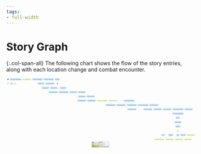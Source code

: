 ```yaml
---
tags:
- full-width
---
```


# Story Graph

{:.col-span-all}
The following chart shows the flow of the story entries, along with each location change and combat encounter.

<!-- +template story-graph-files story/connection story-graph-plantuml -->

<div class="story-graph col-span-all"><?xml version="1.0" encoding="UTF-8" standalone="no" ?>
<svg
  xmlns="http://www.w3.org/2000/svg"
  xmlns:xlink="http://www.w3.org/1999/xlink"
  contentScriptType="application/ecmascript"
  contentStyleType="text/css"
  preserveAspectRatio="none"
  version="1.1"
  viewBox="0 0 3464 1307"
  zoomAndPan="magnify"
><defs /><g><ellipse
      cx="31.5"
      cy="26.5"
      fill="#000000"
      rx="10"
      ry="10"
      style="stroke:none;stroke-width:1.0;"
    /><rect
      fill="#EEFFCC"
      height="38.75"
      rx="12.5"
      ry="12.5"
      style="stroke:#EEFFCC;stroke-width:1.5;"
      width="49"
      x="7"
      y="86"
    /><a
      href="100-chapter-1.html"
      target="_top"
      title="100-chapter-1.html"
      xlink:actuate="onRequest"
      xlink:href="100-chapter-1.html"
      xlink:show="new"
      xlink:title="100-chapter-1.html"
      xlink:type="simple"
    ><text
        fill="#000000"
        font-family="Roboto Condensed"
        font-size="16"
        lengthAdjust="spacing"
        textLength="29"
        x="17"
        y="110.8438"
      >Act I</text></a><rect
      fill="#C8E2F9"
      height="38.75"
      rx="12.5"
      ry="12.5"
      style="stroke:#C8E2F9;stroke-width:1.5;"
      width="44"
      x="76.5"
      y="86"
    /><a
      href="101-sigma-log.html"
      target="_top"
      title="101-sigma-log.html"
      xlink:actuate="onRequest"
      xlink:href="101-sigma-log.html"
      xlink:show="new"
      xlink:title="101-sigma-log.html"
      xlink:type="simple"
    ><text
        fill="#000000"
        font-family="Roboto Condensed"
        font-size="16"
        lengthAdjust="spacing"
        textLength="24"
        x="86.5"
        y="110.8438"
      >101</text></a><rect
      fill="#EEFFCC"
      height="38.75"
      rx="12.5"
      ry="12.5"
      style="stroke:#EEFFCC;stroke-width:1.5;"
      width="44"
      x="140.5"
      y="86"
    /><a
      href="102-deeper-into-sigma.html"
      target="_top"
      title="102-deeper-into-sigma.html"
      xlink:actuate="onRequest"
      xlink:href="102-deeper-into-sigma.html"
      xlink:show="new"
      xlink:title="102-deeper-into-sigma.html"
      xlink:type="simple"
    ><text
        fill="#000000"
        font-family="Roboto Condensed"
        font-size="16"
        lengthAdjust="spacing"
        textLength="24"
        x="150.5"
        y="110.8438"
      >102</text></a><rect
      fill="#C8E2F9"
      height="38.75"
      rx="12.5"
      ry="12.5"
      style="stroke:#C8E2F9;stroke-width:1.5;"
      width="210"
      x="61.5"
      y="7"
    /><a
      href="125-hawks-song.html"
      target="_top"
      title="125-hawks-song.html"
      xlink:actuate="onRequest"
      xlink:href="125-hawks-song.html"
      xlink:show="new"
      xlink:title="125-hawks-song.html"
      xlink:type="simple"
    ><text
        fill="#000000"
        font-family="Roboto Condensed"
        font-size="16"
        lengthAdjust="spacing"
        textLength="190"
        x="71.5"
        y="31.8438"
      >125. The Foot of Hawk's Song</text></a><rect
      fill="#EEFFCC"
      height="38.75"
      rx="12.5"
      ry="12.5"
      style="stroke:#EEFFCC;stroke-width:1.5;"
      width="168"
      x="291.5"
      y="7"
    /><a
      href="126-delta3.html"
      target="_top"
      title="126-delta3.html"
      xlink:actuate="onRequest"
      xlink:href="126-delta3.html"
      xlink:show="new"
      xlink:title="126-delta3.html"
      xlink:type="simple"
    ><text
        fill="#000000"
        font-family="Roboto Condensed"
        font-size="16"
        lengthAdjust="spacing"
        textLength="148"
        x="301.5"
        y="31.8438"
      >126. Cauldron DELTA-3</text></a><rect
      fill="#C8E2F9"
      height="38.75"
      rx="12.5"
      ry="12.5"
      style="stroke:#C8E2F9;stroke-width:1.5;"
      width="180"
      x="479.5"
      y="7"
    /><a
      href="128-delta3-voice.html"
      target="_top"
      title="128-delta3-voice.html"
      xlink:actuate="onRequest"
      xlink:href="128-delta3-voice.html"
      xlink:show="new"
      xlink:title="128-delta3-voice.html"
      xlink:type="simple"
    ><text
        fill="#000000"
        font-family="Roboto Condensed"
        font-size="16"
        lengthAdjust="spacing"
        textLength="160"
        x="489.5"
        y="31.8438"
      >128. DELTA-3 Laboratory</text></a><rect
      fill="#C8E2F9"
      height="38.75"
      rx="12.5"
      ry="12.5"
      style="stroke:#C8E2F9;stroke-width:1.5;"
      width="191"
      x="680"
      y="7"
    /><a
      href="129-delta3-door.html"
      target="_top"
      title="129-delta3-door.html"
      xlink:actuate="onRequest"
      xlink:href="129-delta3-door.html"
      xlink:show="new"
      xlink:title="129-delta3-door.html"
      xlink:type="simple"
    ><text
        fill="#000000"
        font-family="Roboto Condensed"
        font-size="16"
        lengthAdjust="spacing"
        textLength="171"
        x="690"
        y="31.8438"
      >129. DELTA-3 Laboratories</text></a><rect
      fill="#C8E2F9"
      height="38.75"
      rx="12.5"
      ry="12.5"
      style="stroke:#C8E2F9;stroke-width:1.5;"
      width="121"
      x="573"
      y="86"
    /><a
      href="130-delta3b.html"
      target="_top"
      title="130-delta3b.html"
      xlink:actuate="onRequest"
      xlink:href="130-delta3b.html"
      xlink:show="new"
      xlink:title="130-delta3b.html"
      xlink:type="simple"
    ><text
        fill="#000000"
        font-family="Roboto Condensed"
        font-size="16"
        lengthAdjust="spacing"
        textLength="101"
        x="583"
        y="110.8438"
      >130. DELTA-3/B</text></a><rect
      fill="#C8E2F9"
      height="38.75"
      rx="12.5"
      ry="12.5"
      style="stroke:#C8E2F9;stroke-width:1.5;"
      width="168"
      x="714.5"
      y="86"
    /><a
      href="131-delta3-cauldron.html"
      target="_top"
      title="131-delta3-cauldron.html"
      xlink:actuate="onRequest"
      xlink:href="131-delta3-cauldron.html"
      xlink:show="new"
      xlink:title="131-delta3-cauldron.html"
      xlink:type="simple"
    ><text
        fill="#000000"
        font-family="Roboto Condensed"
        font-size="16"
        lengthAdjust="spacing"
        textLength="148"
        x="724.5"
        y="110.8438"
      >131. DELTA-3 Cauldron</text></a><rect
      fill="#C8E2F9"
      height="38.75"
      rx="12.5"
      ry="12.5"
      style="stroke:#C8E2F9;stroke-width:1.5;"
      width="133"
      x="649"
      y="165"
    /><a
      href="132-delta3-exit.html"
      target="_top"
      title="132-delta3-exit.html"
      xlink:actuate="onRequest"
      xlink:href="132-delta3-exit.html"
      xlink:show="new"
      xlink:title="132-delta3-exit.html"
      xlink:type="simple"
    ><text
        fill="#000000"
        font-family="Roboto Condensed"
        font-size="16"
        lengthAdjust="spacing"
        textLength="113"
        x="659"
        y="189.8438"
      >132. Hawk's Song</text></a><rect
      fill="#C8E2F9"
      height="38.75"
      rx="12.5"
      ry="12.5"
      style="stroke:#C8E2F9;stroke-width:1.5;"
      width="134"
      x="802.5"
      y="165"
    /><a
      href="135-south-weave.html"
      target="_top"
      title="135-south-weave.html"
      xlink:actuate="onRequest"
      xlink:href="135-south-weave.html"
      xlink:show="new"
      xlink:title="135-south-weave.html"
      xlink:type="simple"
    ><text
        fill="#000000"
        font-family="Roboto Condensed"
        font-size="16"
        lengthAdjust="spacing"
        textLength="114"
        x="812.5"
        y="189.8438"
      >135. South Weave</text></a><rect
      fill="#C8E2F9"
      height="38.75"
      rx="12.5"
      ry="12.5"
      style="stroke:#C8E2F9;stroke-width:1.5;"
      width="121"
      x="979"
      y="165"
    /><a
      href="136-delta4c.html"
      target="_top"
      title="136-delta4c.html"
      xlink:actuate="onRequest"
      xlink:href="136-delta4c.html"
      xlink:show="new"
      xlink:title="136-delta4c.html"
      xlink:type="simple"
    ><text
        fill="#000000"
        font-family="Roboto Condensed"
        font-size="16"
        lengthAdjust="spacing"
        textLength="101"
        x="989"
        y="189.8438"
      >136. DELTA-4/C</text></a><rect
      fill="#C8E2F9"
      height="38.75"
      rx="12.5"
      ry="12.5"
      style="stroke:#C8E2F9;stroke-width:1.5;"
      width="166"
      x="775.5"
      y="244"
    /><a
      href="137-delta4-entrance.html"
      target="_top"
      title="137-delta4-entrance.html"
      xlink:actuate="onRequest"
      xlink:href="137-delta4-entrance.html"
      xlink:show="new"
      xlink:title="137-delta4-entrance.html"
      xlink:type="simple"
    ><text
        fill="#000000"
        font-family="Roboto Condensed"
        font-size="16"
        lengthAdjust="spacing"
        textLength="146"
        x="785.5"
        y="268.8438"
      >137. DELTA-4 Entrance</text></a><rect
      fill="#C8E2F9"
      height="38.75"
      rx="12.5"
      ry="12.5"
      style="stroke:#C8E2F9;stroke-width:1.5;"
      width="180"
      x="961.5"
      y="244"
    /><a
      href="138-delta4-processing.html"
      target="_top"
      title="138-delta4-processing.html"
      xlink:actuate="onRequest"
      xlink:href="138-delta4-processing.html"
      xlink:show="new"
      xlink:title="138-delta4-processing.html"
      xlink:type="simple"
    ><text
        fill="#000000"
        font-family="Roboto Condensed"
        font-size="16"
        lengthAdjust="spacing"
        textLength="160"
        x="971.5"
        y="268.8438"
      >138. DELTA-4 Processing</text></a><rect
      fill="#C8E2F9"
      height="38.75"
      rx="12.5"
      ry="12.5"
      style="stroke:#C8E2F9;stroke-width:1.5;"
      width="134"
      x="1161.5"
      y="244"
    /><a
      href="139-delta4-exit.html"
      target="_top"
      title="139-delta4-exit.html"
      xlink:actuate="onRequest"
      xlink:href="139-delta4-exit.html"
      xlink:show="new"
      xlink:title="139-delta4-exit.html"
      xlink:type="simple"
    ><text
        fill="#000000"
        font-family="Roboto Condensed"
        font-size="16"
        lengthAdjust="spacing"
        textLength="114"
        x="1171.5"
        y="268.8438"
      >139. DELTA-4 Exit</text></a><rect
      fill="#C8E2F9"
      height="38.75"
      rx="12.5"
      ry="12.5"
      style="stroke:#C8E2F9;stroke-width:1.5;"
      width="136"
      x="1315.5"
      y="244"
    /><a
      href="145-hanulis-heel.html"
      target="_top"
      title="145-hanulis-heel.html"
      xlink:actuate="onRequest"
      xlink:href="145-hanulis-heel.html"
      xlink:show="new"
      xlink:title="145-hanulis-heel.html"
      xlink:type="simple"
    ><text
        fill="#000000"
        font-family="Roboto Condensed"
        font-size="16"
        lengthAdjust="spacing"
        textLength="116"
        x="1325.5"
        y="268.8438"
      >145. Hanuli's Heel</text></a><rect
      fill="#C8E2F9"
      height="38.75"
      rx="12.5"
      ry="12.5"
      style="stroke:#C8E2F9;stroke-width:1.5;"
      width="150"
      x="1471.5"
      y="323"
    /><a
      href="146-lonely-one.html"
      target="_top"
      title="146-lonely-one.html"
      xlink:actuate="onRequest"
      xlink:href="146-lonely-one.html"
      xlink:show="new"
      xlink:title="146-lonely-one.html"
      xlink:type="simple"
    ><text
        fill="#000000"
        font-family="Roboto Condensed"
        font-size="16"
        lengthAdjust="spacing"
        textLength="130"
        x="1481.5"
        y="347.8438"
      >146. The Lonely One</text></a><rect
      fill="#C8E2F9"
      height="38.75"
      rx="12.5"
      ry="12.5"
      style="stroke:#C8E2F9;stroke-width:1.5;"
      width="136"
      x="1315.5"
      y="323"
    /><a
      href="147-hanulis-heel-cauldron.html"
      target="_top"
      title="147-hanulis-heel-cauldron.html"
      xlink:actuate="onRequest"
      xlink:href="147-hanulis-heel-cauldron.html"
      xlink:show="new"
      xlink:title="147-hanulis-heel-cauldron.html"
      xlink:type="simple"
    ><text
        fill="#000000"
        font-family="Roboto Condensed"
        font-size="16"
        lengthAdjust="spacing"
        textLength="116"
        x="1325.5"
        y="347.8438"
      >147. Hanuli's Heel</text></a><rect
      fill="#C8E2F9"
      height="38.75"
      rx="12.5"
      ry="12.5"
      style="stroke:#C8E2F9;stroke-width:1.5;"
      width="159"
      x="1304"
      y="402"
    /><a
      href="150-sparkling-shores.html"
      target="_top"
      title="150-sparkling-shores.html"
      xlink:actuate="onRequest"
      xlink:href="150-sparkling-shores.html"
      xlink:show="new"
      xlink:title="150-sparkling-shores.html"
      xlink:type="simple"
    ><text
        fill="#000000"
        font-family="Roboto Condensed"
        font-size="16"
        lengthAdjust="spacing"
        textLength="139"
        x="1314"
        y="426.8438"
      >150. Sparkling Shores</text></a><rect
      fill="#C8E2F9"
      height="38.75"
      rx="12.5"
      ry="12.5"
      style="stroke:#C8E2F9;stroke-width:1.5;"
      width="155"
      x="1483"
      y="402"
    /><a
      href="151-sparkling-dunes.html"
      target="_top"
      title="151-sparkling-dunes.html"
      xlink:actuate="onRequest"
      xlink:href="151-sparkling-dunes.html"
      xlink:show="new"
      xlink:title="151-sparkling-dunes.html"
      xlink:type="simple"
    ><text
        fill="#000000"
        font-family="Roboto Condensed"
        font-size="16"
        lengthAdjust="spacing"
        textLength="135"
        x="1493"
        y="426.8438"
      >151. Sparkling Dunes</text></a><rect
      fill="#EEFFCC"
      height="38.75"
      rx="12.5"
      ry="12.5"
      style="stroke:#EEFFCC;stroke-width:1.5;"
      width="193"
      x="1658"
      y="402"
    /><a
      href="152-theta-cp19-entrance.html"
      target="_top"
      title="152-theta-cp19-entrance.html"
      xlink:actuate="onRequest"
      xlink:href="152-theta-cp19-entrance.html"
      xlink:show="new"
      xlink:title="152-theta-cp19-entrance.html"
      xlink:type="simple"
    ><text
        fill="#000000"
        font-family="Roboto Condensed"
        font-size="16"
        lengthAdjust="spacing"
        textLength="173"
        x="1668"
        y="426.8438"
      >152. THETA-CP19 Entrance</text></a><rect
      fill="#EEFFCC"
      height="38.75"
      rx="12.5"
      ry="12.5"
      style="stroke:#EEFFCC;stroke-width:1.5;"
      width="166"
      x="1871.5"
      y="402"
    /><a
      href="153-theta-cp19-core.html"
      target="_top"
      title="153-theta-cp19-core.html"
      xlink:actuate="onRequest"
      xlink:href="153-theta-cp19-core.html"
      xlink:show="new"
      xlink:title="153-theta-cp19-core.html"
      xlink:type="simple"
    ><text
        fill="#000000"
        font-family="Roboto Condensed"
        font-size="16"
        lengthAdjust="spacing"
        textLength="146"
        x="1881.5"
        y="426.8438"
      >153. THETA-CP19 Core</text></a><rect
      fill="#C8E2F9"
      height="38.75"
      rx="12.5"
      ry="12.5"
      style="stroke:#C8E2F9;stroke-width:1.5;"
      width="197"
      x="2154"
      y="402"
    /><a
      href="154-unlocked-bioschemata.html"
      target="_top"
      title="154-unlocked-bioschemata.html"
      xlink:actuate="onRequest"
      xlink:href="154-unlocked-bioschemata.html"
      xlink:show="new"
      xlink:title="154-unlocked-bioschemata.html"
      xlink:type="simple"
    ><text
        fill="#000000"
        font-family="Roboto Condensed"
        font-size="16"
        lengthAdjust="spacing"
        textLength="177"
        x="2164"
        y="426.8438"
      >154. Bioschemata Unlocked</text></a><rect
      fill="#C8E2F9"
      height="38.75"
      rx="12.5"
      ry="12.5"
      style="stroke:#C8E2F9;stroke-width:1.5;"
      width="184"
      x="1814.5"
      y="481"
    /><a
      href="155-locked-bioschemata.html"
      target="_top"
      title="155-locked-bioschemata.html"
      xlink:actuate="onRequest"
      xlink:href="155-locked-bioschemata.html"
      xlink:show="new"
      xlink:title="155-locked-bioschemata.html"
      xlink:type="simple"
    ><text
        fill="#000000"
        font-family="Roboto Condensed"
        font-size="16"
        lengthAdjust="spacing"
        textLength="164"
        x="1824.5"
        y="505.8438"
      >155. Bioschemata Locked</text></a><rect
      fill="#C8E2F9"
      height="38.75"
      rx="12.5"
      ry="12.5"
      style="stroke:#C8E2F9;stroke-width:1.5;"
      width="180"
      x="2210.5"
      y="481"
    /><a
      href="156-unlocked-production.html"
      target="_top"
      title="156-unlocked-production.html"
      xlink:actuate="onRequest"
      xlink:href="156-unlocked-production.html"
      xlink:show="new"
      xlink:title="156-unlocked-production.html"
      xlink:type="simple"
    ><text
        fill="#000000"
        font-family="Roboto Condensed"
        font-size="16"
        lengthAdjust="spacing"
        textLength="160"
        x="2220.5"
        y="505.8438"
      >156. Production Controls</text></a><rect
      fill="#C8E2F9"
      height="38.75"
      rx="12.5"
      ry="12.5"
      style="stroke:#C8E2F9;stroke-width:1.5;"
      width="171"
      x="2019"
      y="481"
    /><a
      href="157-locked-reset-restart.html"
      target="_top"
      title="157-locked-reset-restart.html"
      xlink:actuate="onRequest"
      xlink:href="157-locked-reset-restart.html"
      xlink:show="new"
      xlink:title="157-locked-reset-restart.html"
      xlink:type="simple"
    ><text
        fill="#000000"
        font-family="Roboto Condensed"
        font-size="16"
        lengthAdjust="spacing"
        textLength="151"
        x="2029"
        y="505.8438"
      >157. Restart Production</text></a><rect
      fill="#C8E2F9"
      height="38.75"
      rx="12.5"
      ry="12.5"
      style="stroke:#C8E2F9;stroke-width:1.5;"
      width="166"
      x="2217.5"
      y="560"
    /><a
      href="158-locked-no-reset.html"
      target="_top"
      title="158-locked-no-reset.html"
      xlink:actuate="onRequest"
      xlink:href="158-locked-no-reset.html"
      xlink:show="new"
      xlink:title="158-locked-no-reset.html"
      xlink:type="simple"
    ><text
        fill="#000000"
        font-family="Roboto Condensed"
        font-size="16"
        lengthAdjust="spacing"
        textLength="146"
        x="2227.5"
        y="584.8438"
      >158. THETA-CP19 Core</text></a><rect
      fill="#C8E2F9"
      height="38.75"
      rx="12.5"
      ry="12.5"
      style="stroke:#C8E2F9;stroke-width:1.5;"
      width="192"
      x="2410.5"
      y="481"
    /><a
      href="159-unlocked-reset-restart.html"
      target="_top"
      title="159-unlocked-reset-restart.html"
      xlink:actuate="onRequest"
      xlink:href="159-unlocked-reset-restart.html"
      xlink:show="new"
      xlink:title="159-unlocked-reset-restart.html"
      xlink:type="simple"
    ><text
        fill="#000000"
        font-family="Roboto Condensed"
        font-size="16"
        lengthAdjust="spacing"
        textLength="172"
        x="2420.5"
        y="505.8438"
      >159. THETA-CP19 Restored</text></a><rect
      fill="#C8E2F9"
      height="38.75"
      rx="12.5"
      ry="12.5"
      style="stroke:#C8E2F9;stroke-width:1.5;"
      width="166"
      x="2622.5"
      y="481"
    /><a
      href="160-artemis.html"
      target="_top"
      title="160-artemis.html"
      xlink:actuate="onRequest"
      xlink:href="160-artemis.html"
      xlink:show="new"
      xlink:title="160-artemis.html"
      xlink:type="simple"
    ><text
        fill="#000000"
        font-family="Roboto Condensed"
        font-size="16"
        lengthAdjust="spacing"
        textLength="146"
        x="2632.5"
        y="505.8438"
      >160. THETA-CP19 Core</text></a><rect
      fill="#C8E2F9"
      height="38.75"
      rx="12.5"
      ry="12.5"
      style="stroke:#C8E2F9;stroke-width:1.5;"
      width="161"
      x="2514"
      y="560"
    /><a
      href="161-theta-cp19-exit.html"
      target="_top"
      title="161-theta-cp19-exit.html"
      xlink:actuate="onRequest"
      xlink:href="161-theta-cp19-exit.html"
      xlink:show="new"
      xlink:title="161-theta-cp19-exit.html"
      xlink:type="simple"
    ><text
        fill="#000000"
        font-family="Roboto Condensed"
        font-size="16"
        lengthAdjust="spacing"
        textLength="141"
        x="2524"
        y="584.8438"
      >161. THETA-CP19 Exit</text></a><rect
      fill="#C8E2F9"
      height="38.75"
      rx="12.5"
      ry="12.5"
      style="stroke:#C8E2F9;stroke-width:1.5;"
      width="155"
      x="2695"
      y="560"
    /><a
      href="165-salty-desert.html"
      target="_top"
      title="165-salty-desert.html"
      xlink:actuate="onRequest"
      xlink:href="165-salty-desert.html"
      xlink:show="new"
      xlink:title="165-salty-desert.html"
      xlink:type="simple"
    ><text
        fill="#000000"
        font-family="Roboto Condensed"
        font-size="16"
        lengthAdjust="spacing"
        textLength="135"
        x="2705"
        y="584.8438"
      >165. The Salty Desert</text></a><rect
      fill="#C8E2F9"
      height="38.75"
      rx="12.5"
      ry="12.5"
      style="stroke:#C8E2F9;stroke-width:1.5;"
      width="153"
      x="2870"
      y="560"
    /><a
      href="166-pi253-entrance.html"
      target="_top"
      title="166-pi253-entrance.html"
      xlink:actuate="onRequest"
      xlink:href="166-pi253-entrance.html"
      xlink:show="new"
      xlink:title="166-pi253-entrance.html"
      xlink:type="simple"
    ><text
        fill="#000000"
        font-family="Roboto Condensed"
        font-size="16"
        lengthAdjust="spacing"
        textLength="133"
        x="2880"
        y="584.8438"
      >166. PI-253 Entrance</text></a><rect
      fill="#C8E2F9"
      height="38.75"
      rx="12.5"
      ry="12.5"
      style="stroke:#C8E2F9;stroke-width:1.5;"
      width="203"
      x="3043"
      y="560"
    /><a
      href="167-pi253-control.html"
      target="_top"
      title="167-pi253-control.html"
      xlink:actuate="onRequest"
      xlink:href="167-pi253-control.html"
      xlink:show="new"
      xlink:title="167-pi253-control.html"
      xlink:type="simple"
    ><text
        fill="#000000"
        font-family="Roboto Condensed"
        font-size="16"
        lengthAdjust="spacing"
        textLength="183"
        x="3053"
        y="584.8438"
      >167. PI-253 Control Restored</text></a><rect
      fill="#C8E2F9"
      height="38.75"
      rx="12.5"
      ry="12.5"
      style="stroke:#C8E2F9;stroke-width:1.5;"
      width="208"
      x="3040.5"
      y="639"
    /><a
      href="169-pi253-exit.html"
      target="_top"
      title="169-pi253-exit.html"
      xlink:actuate="onRequest"
      xlink:href="169-pi253-exit.html"
      xlink:show="new"
      xlink:title="169-pi253-exit.html"
      xlink:type="simple"
    ><text
        fill="#000000"
        font-family="Roboto Condensed"
        font-size="16"
        lengthAdjust="spacing"
        textLength="188"
        x="3050.5"
        y="663.8438"
      >169. Outside Cauldron PI-253</text></a><rect
      fill="#C8E2F9"
      height="38.75"
      rx="12.5"
      ry="12.5"
      style="stroke:#C8E2F9;stroke-width:1.5;"
      width="148"
      x="3266.5"
      y="560"
    /><a
      href="168-pi253-poseidon.html"
      target="_top"
      title="168-pi253-poseidon.html"
      xlink:actuate="onRequest"
      xlink:href="168-pi253-poseidon.html"
      xlink:show="new"
      xlink:title="168-pi253-poseidon.html"
      xlink:type="simple"
    ><text
        fill="#000000"
        font-family="Roboto Condensed"
        font-size="16"
        lengthAdjust="spacing"
        textLength="128"
        x="3276.5"
        y="584.8438"
      >168. POSEIDON-253</text></a><rect
      fill="#C8E2F9"
      height="38.75"
      rx="12.5"
      ry="12.5"
      style="stroke:#C8E2F9;stroke-width:1.5;"
      width="77"
      x="3106"
      y="718"
    /><a
      href="180-deeproot.html"
      target="_top"
      title="180-deeproot.html"
      xlink:actuate="onRequest"
      xlink:href="180-deeproot.html"
      xlink:show="new"
      xlink:title="180-deeproot.html"
      xlink:type="simple"
    ><text
        fill="#000000"
        font-family="Roboto Condensed"
        font-size="16"
        lengthAdjust="spacing"
        textLength="57"
        x="3116"
        y="742.8438"
      >Deeproot</text></a><rect
      fill="#C8E2F9"
      height="38.75"
      rx="12.5"
      ry="12.5"
      style="stroke:#C8E2F9;stroke-width:1.5;"
      width="125"
      x="3082"
      y="797"
    /><a
      href="181-executors.html"
      target="_top"
      title="181-executors.html"
      xlink:actuate="onRequest"
      xlink:href="181-executors.html"
      xlink:show="new"
      xlink:title="181-executors.html"
      xlink:type="simple"
    ><text
        fill="#000000"
        font-family="Roboto Condensed"
        font-size="16"
        lengthAdjust="spacing"
        textLength="105"
        x="3092"
        y="821.8438"
      >Rethi and Hendli</text></a><rect
      fill="#C8E2F9"
      height="38.75"
      rx="12.5"
      ry="12.5"
      style="stroke:#C8E2F9;stroke-width:1.5;"
      width="88"
      x="3100.5"
      y="876"
    /><a
      href="182-next-steps.html"
      target="_top"
      title="182-next-steps.html"
      xlink:actuate="onRequest"
      xlink:href="182-next-steps.html"
      xlink:show="new"
      xlink:title="182-next-steps.html"
      xlink:type="simple"
    ><text
        fill="#000000"
        font-family="Roboto Condensed"
        font-size="16"
        lengthAdjust="spacing"
        textLength="68"
        x="3110.5"
        y="900.8438"
      >Next Steps</text></a><rect
      fill="#EEFFCC"
      height="38.75"
      rx="12.5"
      ry="12.5"
      style="stroke:#EEFFCC;stroke-width:1.5;"
      width="53"
      x="3118"
      y="955"
    /><a
      href="200-chapter-2.html"
      target="_top"
      title="200-chapter-2.html"
      xlink:actuate="onRequest"
      xlink:href="200-chapter-2.html"
      xlink:show="new"
      xlink:title="200-chapter-2.html"
      xlink:type="simple"
    ><text
        fill="#000000"
        font-family="Roboto Condensed"
        font-size="16"
        lengthAdjust="spacing"
        textLength="33"
        x="3128"
        y="979.8438"
      >Act II</text></a><rect
      fill="#C8E2F9"
      height="38.75"
      rx="12.5"
      ry="12.5"
      style="stroke:#C8E2F9;stroke-width:1.5;"
      width="57"
      x="2844"
      y="1034"
    /><a
      href="210-gulf-coast.html"
      target="_top"
      title="210-gulf-coast.html"
      xlink:actuate="onRequest"
      xlink:href="210-gulf-coast.html"
      xlink:show="new"
      xlink:title="210-gulf-coast.html"
      xlink:type="simple"
    ><text
        fill="#000000"
        font-family="Roboto Condensed"
        font-size="16"
        lengthAdjust="spacing"
        textLength="37"
        x="2854"
        y="1058.8438"
      >South</text></a><rect
      fill="#C8E2F9"
      height="38.75"
      rx="12.5"
      ry="12.5"
      style="stroke:#C8E2F9;stroke-width:1.5;"
      width="86"
      x="2970.5"
      y="1034"
    /><a
      href="220-tenakth-lands.html"
      target="_top"
      title="220-tenakth-lands.html"
      xlink:actuate="onRequest"
      xlink:href="220-tenakth-lands.html"
      xlink:show="new"
      xlink:title="220-tenakth-lands.html"
      xlink:type="simple"
    ><text
        fill="#000000"
        font-family="Roboto Condensed"
        font-size="16"
        lengthAdjust="spacing"
        textLength="66"
        x="2980.5"
        y="1058.8438"
      >Southwest</text></a><rect
      fill="#C8E2F9"
      height="38.75"
      rx="12.5"
      ry="12.5"
      style="stroke:#C8E2F9;stroke-width:1.5;"
      width="56"
      x="3116.5"
      y="1034"
    /><a
      href="230-banuk-lands.html"
      target="_top"
      title="230-banuk-lands.html"
      xlink:actuate="onRequest"
      xlink:href="230-banuk-lands.html"
      xlink:show="new"
      xlink:title="230-banuk-lands.html"
      xlink:type="simple"
    ><text
        fill="#000000"
        font-family="Roboto Condensed"
        font-size="16"
        lengthAdjust="spacing"
        textLength="36"
        x="3126.5"
        y="1058.8438"
      >North</text></a><rect
      fill="#C8E2F9"
      height="38.75"
      rx="12.5"
      ry="12.5"
      style="stroke:#C8E2F9;stroke-width:1.5;"
      width="94"
      x="3192.5"
      y="1034"
    /><a
      href="240-west.html"
      target="_top"
      title="240-west.html"
      xlink:actuate="onRequest"
      xlink:href="240-west.html"
      xlink:show="new"
      xlink:title="240-west.html"
      xlink:type="simple"
    ><text
        fill="#000000"
        font-family="Roboto Condensed"
        font-size="16"
        lengthAdjust="spacing"
        textLength="74"
        x="3202.5"
        y="1058.8438"
      >Nora Lands</text></a><rect
      fill="#EEFFCC"
      height="38.75"
      rx="12.5"
      ry="12.5"
      style="stroke:#EEFFCC;stroke-width:1.5;"
      width="151"
      x="3307"
      y="1034"
    /><a
      href="250-plainsong.html"
      target="_top"
      title="250-plainsong.html"
      xlink:actuate="onRequest"
      xlink:href="250-plainsong.html"
      xlink:show="new"
      xlink:title="250-plainsong.html"
      xlink:type="simple"
    ><text
        fill="#000000"
        font-family="Roboto Condensed"
        font-size="16"
        lengthAdjust="spacing"
        textLength="131"
        x="3317"
        y="1058.8438"
      >Remain in Plainsong</text></a><rect
      fill="#EEFFCC"
      height="38.75"
      rx="12.5"
      ry="12.5"
      style="stroke:#EEFFCC;stroke-width:1.5;"
      width="182"
      x="2712.5"
      y="1113"
    /><a
      href="211-road-to-southtap.html"
      target="_top"
      title="211-road-to-southtap.html"
      xlink:actuate="onRequest"
      xlink:href="211-road-to-southtap.html"
      xlink:show="new"
      xlink:title="211-road-to-southtap.html"
      xlink:type="simple"
    ><text
        fill="#000000"
        font-family="Roboto Condensed"
        font-size="16"
        lengthAdjust="spacing"
        textLength="162"
        x="2722.5"
        y="1137.8438"
      >The Road to the Southtap</text></a><rect
      fill="#EEFFCC"
      height="38.75"
      rx="12.5"
      ry="12.5"
      style="stroke:#EEFFCC;stroke-width:1.5;"
      width="157"
      x="2915"
      y="1113"
    /><a
      href="221-to-tapwash.html"
      target="_top"
      title="221-to-tapwash.html"
      xlink:actuate="onRequest"
      xlink:href="221-to-tapwash.html"
      xlink:show="new"
      xlink:title="221-to-tapwash.html"
      xlink:type="simple"
    ><text
        fill="#000000"
        font-family="Roboto Condensed"
        font-size="16"
        lengthAdjust="spacing"
        textLength="137"
        x="2925"
        y="1137.8438"
      >The Road to Tapwash</text></a><rect
      fill="#EEFFCC"
      height="38.75"
      rx="12.5"
      ry="12.5"
      style="stroke:#EEFFCC;stroke-width:1.5;"
      width="146"
      x="3092.5"
      y="1113"
    /><a
      href="231-to-the-cut.html"
      target="_top"
      title="231-to-the-cut.html"
      xlink:actuate="onRequest"
      xlink:href="231-to-the-cut.html"
      xlink:show="new"
      xlink:title="231-to-the-cut.html"
      xlink:type="simple"
    ><text
        fill="#000000"
        font-family="Roboto Condensed"
        font-size="16"
        lengthAdjust="spacing"
        textLength="126"
        x="3102.5"
        y="1137.8438"
      >The Road to the Cut</text></a><rect
      fill="#EEFFCC"
      height="38.75"
      rx="12.5"
      ry="12.5"
      style="stroke:#EEFFCC;stroke-width:1.5;"
      width="137"
      x="3259"
      y="1113"
    /><a
      href="241-return-to-the-sacred-lands.html"
      target="_top"
      title="241-return-to-the-sacred-lands.html"
      xlink:actuate="onRequest"
      xlink:href="241-return-to-the-sacred-lands.html"
      xlink:show="new"
      xlink:title="241-return-to-the-sacred-lands.html"
      xlink:type="simple"
    ><text
        fill="#000000"
        font-family="Roboto Condensed"
        font-size="16"
        lengthAdjust="spacing"
        textLength="117"
        x="3269"
        y="1137.8438"
      >Return to the West</text></a><rect
      fill="#C8E2F9"
      height="38.75"
      rx="12.5"
      ry="12.5"
      style="stroke:#C8E2F9;stroke-width:1.5;"
      width="91"
      x="891"
      y="7"
    /><a
      href="799-conclusion.html"
      target="_top"
      title="799-conclusion.html"
      xlink:actuate="onRequest"
      xlink:href="799-conclusion.html"
      xlink:show="new"
      xlink:title="799-conclusion.html"
      xlink:type="simple"
    ><text
        fill="#000000"
        font-family="Roboto Condensed"
        font-size="16"
        lengthAdjust="spacing"
        textLength="71"
        x="901"
        y="31.8438"
      >Conclusion</text></a><ellipse
      cx="936.5"
      cy="105.5"
      rx="10"
      ry="10"
      style="stroke:#000000;stroke-width:1.0;fill:none;"
    /><ellipse
      cx="937"
      cy="106"
      fill="#000000"
      rx="6"
      ry="6"
      style="stroke:none;stroke-width:1.0;"
    /><path
      d="M31.5,36.64 C31.5,47.42 31.5,65.78 31.5,80.68 "
      fill="none"
      id="start-to-e100"
      style="stroke:#CCCCCC;stroke-width:1.0;"
    /><polygon
      fill="#CCCCCC"
      points="31.5,86,35.5,77,31.5,81,27.5,77,31.5,86"
      style="stroke:#CCCCCC;stroke-width:1.0;"
    /><path
      d="M56.1,105.5 C61.15,105.5 66.2,105.5 71.26,105.5 "
      fill="none"
      id="e100-to-e101"
      style="stroke:#CCCCCC;stroke-width:1.0;"
    /><polygon
      fill="#CCCCCC"
      points="76.31,105.5,67.31,101.5,71.31,105.5,67.31,109.5,76.31,105.5"
      style="stroke:#CCCCCC;stroke-width:1.0;"
    /><path
      d="M120.5,105.5 C125.32,105.5 130.14,105.5 134.96,105.5 "
      fill="none"
      id="e101-to-e102"
      style="stroke:#CCCCCC;stroke-width:1.0;"
    /><polygon
      fill="#CCCCCC"
      points="140.19,105.5,131.19,101.5,135.19,105.5,131.19,109.5,140.19,105.5"
      style="stroke:#CCCCCC;stroke-width:1.0;"
    /><path
      d="M271.82,26.5 C276.58,26.5 281.33,26.5 286.09,26.5 "
      fill="none"
      id="e125-to-e126"
      style="stroke:#CCCCCC;stroke-width:1.0;"
    /><polygon
      fill="#CCCCCC"
      points="291.26,26.5,282.26,22.5,286.26,26.5,282.26,30.5,291.26,26.5"
      style="stroke:#CCCCCC;stroke-width:1.0;"
    /><path
      d="M459.62,26.5 C464.45,26.5 469.28,26.5 474.12,26.5 "
      fill="none"
      id="e126-to-e128"
      style="stroke:#CCCCCC;stroke-width:1.0;"
    /><polygon
      fill="#CCCCCC"
      points="479.36,26.5,470.36,22.5,474.36,26.5,470.36,30.5,479.36,26.5"
      style="stroke:#CCCCCC;stroke-width:1.0;"
    /><path
      d="M659.62,26.5 C664.72,26.5 669.81,26.5 674.9,26.5 "
      fill="none"
      id="e128-to-e129"
      style="stroke:#CCCCCC;stroke-width:1.0;"
    /><polygon
      fill="#CCCCCC"
      points="679.99,26.5,670.99,22.5,674.99,26.5,670.99,30.5,679.99,26.5"
      style="stroke:#CCCCCC;stroke-width:1.0;"
    /><path
      d="M741.13,46.14 C720.44,57.36 694.03,71.68 672.55,83.32 "
      fill="none"
      id="e129-to-e130"
      style="stroke:#CCCCCC;stroke-width:1.0;"
    /><polygon
      fill="#CCCCCC"
      points="668.05,85.77,677.8684,84.9965,672.4455,83.3867,674.0552,77.9638,668.05,85.77"
      style="stroke:#CCCCCC;stroke-width:1.0;"
    /><path
      d="M781.07,46.14 C784.18,56.56 788.09,69.66 791.42,80.8 "
      fill="none"
      id="e129-to-e131"
      style="stroke:#CCCCCC;stroke-width:1.0;"
    /><polygon
      fill="#CCCCCC"
      points="792.9,85.77,794.1318,75.9985,791.4567,80.9828,786.4723,78.3077,792.9,85.77"
      style="stroke:#CCCCCC;stroke-width:1.0;"
    /><path
      d="M694.09,119.09 C699.18,119.57 704.28,119.89 709.38,120.03 "
      fill="none"
      id="e130-to-e131"
      style="stroke:#CCCCCC;stroke-width:1.0;"
    /><polygon
      fill="#CCCCCC"
      points="714.48,120.12,705.5499,115.9663,709.4807,120.0343,705.4128,123.9651,714.48,120.12"
      style="stroke:#CCCCCC;stroke-width:1.0;"
    /><path
      d="M714.48,90.88 C709.38,90.91 704.28,91.11 699.18,91.48 "
      fill="none"
      id="e131-to-e130"
      style="stroke:#CCCCCC;stroke-width:1.0;"
    /><polygon
      fill="#CCCCCC"
      points="694.09,91.91,703.3903,95.151,699.0728,91.496,702.7279,87.1785,694.09,91.91"
      style="stroke:#CCCCCC;stroke-width:1.0;"
    /><path
      d="M653.35,125.14 C664.95,136.03 679.65,149.84 691.85,161.29 "
      fill="none"
      id="e130-to-e132"
      style="stroke:#CCCCCC;stroke-width:1.0;"
    /><polygon
      fill="#CCCCCC"
      points="695.55,164.77,691.7187,155.6969,691.9019,161.3508,686.248,161.5339,695.55,164.77"
      style="stroke:#CCCCCC;stroke-width:1.0;"
    /><path
      d="M778.41,125.14 C766.67,136.03 751.78,149.84 739.44,161.29 "
      fill="none"
      id="e131-to-e132"
      style="stroke:#CCCCCC;stroke-width:1.0;"
    /><polygon
      fill="#CCCCCC"
      points="735.69,164.77,745.0112,161.5896,739.3585,161.3727,739.5755,155.72,735.69,164.77"
      style="stroke:#CCCCCC;stroke-width:1.0;"
    /><path
      d="M782.27,184.5 C787.3,184.5 792.32,184.5 797.35,184.5 "
      fill="none"
      id="e132-to-e135"
      style="stroke:#CCCCCC;stroke-width:1.0;"
    /><polygon
      fill="#CCCCCC"
      points="802.38,184.5,793.38,180.5,797.38,184.5,793.38,188.5,802.38,184.5"
      style="stroke:#CCCCCC;stroke-width:1.0;"
    /><path
      d="M936.57,184.5 C948.88,184.5 961.2,184.5 973.51,184.5 "
      fill="none"
      id="e135-to-e136"
      style="stroke:#CCCCCC;stroke-width:1.0;"
    /><polygon
      fill="#CCCCCC"
      points="978.79,184.5,969.79,180.5,973.79,184.5,969.79,188.5,978.79,184.5"
      style="stroke:#CCCCCC;stroke-width:1.0;"
    /><path
      d="M866.84,204.14 C865.35,214.56 863.48,227.66 861.89,238.8 "
      fill="none"
      id="e135-to-e137"
      style="stroke:#CCCCCC;stroke-width:1.0;"
    /><polygon
      fill="#CCCCCC"
      points="861.18,243.77,866.3991,235.4177,861.8791,238.8191,858.4777,234.2991,861.18,243.77"
      style="stroke:#CCCCCC;stroke-width:1.0;"
    /><path
      d="M1042.4,204.14 C1044.03,214.56 1046.07,227.66 1047.81,238.8 "
      fill="none"
      id="e136-to-e138"
      style="stroke:#CCCCCC;stroke-width:1.0;"
    /><polygon
      fill="#CCCCCC"
      points="1048.58,243.77,1051.1712,234.2681,1047.8229,238.8276,1043.2634,235.4794,1048.58,243.77"
      style="stroke:#CCCCCC;stroke-width:1.0;"
    /><path
      d="M941.81,263.5 C946.53,263.5 951.25,263.5 955.97,263.5 "
      fill="none"
      id="e137-to-e138"
      style="stroke:#CCCCCC;stroke-width:1.0;"
    /><polygon
      fill="#CCCCCC"
      points="961.09,263.5,952.09,259.5,956.09,263.5,952.09,267.5,961.09,263.5"
      style="stroke:#CCCCCC;stroke-width:1.0;"
    /><path
      d="M1141.73,263.5 C1146.54,263.5 1151.35,263.5 1156.17,263.5 "
      fill="none"
      id="e138-to-e139"
      style="stroke:#CCCCCC;stroke-width:1.0;"
    /><polygon
      fill="#CCCCCC"
      points="1161.39,263.5,1152.39,259.5,1156.39,263.5,1152.39,267.5,1161.39,263.5"
      style="stroke:#CCCCCC;stroke-width:1.0;"
    /><path
      d="M1295.71,263.5 C1300.49,263.5 1305.28,263.5 1310.06,263.5 "
      fill="none"
      id="e139-to-e145"
      style="stroke:#CCCCCC;stroke-width:1.0;"
    /><polygon
      fill="#CCCCCC"
      points="1315.25,263.5,1306.25,259.5,1310.25,263.5,1306.25,267.5,1315.25,263.5"
      style="stroke:#CCCCCC;stroke-width:1.0;"
    /><path
      d="M1422.96,283.14 C1447,294.49 1477.75,309.02 1502.56,320.74 "
      fill="none"
      id="e145-to-e146"
      style="stroke:#CCCCCC;stroke-width:1.0;"
    /><polygon
      fill="#CCCCCC"
      points="1507.12,322.9,1500.6957,315.4349,1502.6004,320.7614,1497.2739,322.6662,1507.12,322.9"
      style="stroke:#CCCCCC;stroke-width:1.0;"
    /><path
      d="M1383.5,283.14 C1383.5,293.47 1383.5,306.42 1383.5,317.5 "
      fill="none"
      id="e145-to-e147"
      style="stroke:#CCCCCC;stroke-width:1.0;"
    /><polygon
      fill="#CCCCCC"
      points="1383.5,322.77,1387.5,313.77,1383.5,317.77,1379.5,313.77,1383.5,322.77"
      style="stroke:#CCCCCC;stroke-width:1.0;"
    /><path
      d="M1345.27,283.11 C1329.97,292.73 1313.98,306.04 1305.5,323 C1297.75,338.5 1297.75,346.5 1305.5,362 C1313.18,377.37 1327.04,389.74 1340.96,399.09 "
      fill="none"
      id="e145-to-e150"
      style="stroke:#CCCCCC;stroke-width:1.0;"
    /><polygon
      fill="#CCCCCC"
      points="1345.27,401.89,1339.8822,393.6455,1341.0706,399.1761,1335.54,400.3645,1345.27,401.89"
      style="stroke:#CCCCCC;stroke-width:1.0;"
    /><path
      d="M1507.04,362.14 C1483,373.49 1452.25,388.02 1427.44,399.74 "
      fill="none"
      id="e146-to-e150"
      style="stroke:#CCCCCC;stroke-width:1.0;"
    /><polygon
      fill="#CCCCCC"
      points="1422.88,401.9,1432.7261,401.6662,1427.3996,399.7614,1429.3043,394.4349,1422.88,401.9"
      style="stroke:#CCCCCC;stroke-width:1.0;"
    /><path
      d="M1451.63,342.5 C1456.44,342.5 1461.24,342.5 1466.05,342.5 "
      fill="none"
      id="e147-to-e146"
      style="stroke:#CCCCCC;stroke-width:1.0;"
    /><polygon
      fill="#CCCCCC"
      points="1471.27,342.5,1462.27,338.5,1466.27,342.5,1462.27,346.5,1471.27,342.5"
      style="stroke:#CCCCCC;stroke-width:1.0;"
    /><path
      d="M1383.5,362.14 C1383.5,372.47 1383.5,385.42 1383.5,396.5 "
      fill="none"
      id="e147-to-e150"
      style="stroke:#CCCCCC;stroke-width:1.0;"
    /><polygon
      fill="#CCCCCC"
      points="1383.5,401.77,1387.5,392.77,1383.5,396.77,1379.5,392.77,1383.5,401.77"
      style="stroke:#CCCCCC;stroke-width:1.0;"
    /><path
      d="M1463.01,421.5 C1467.86,421.5 1472.71,421.5 1477.55,421.5 "
      fill="none"
      id="e150-to-e151"
      style="stroke:#CCCCCC;stroke-width:1.0;"
    /><polygon
      fill="#CCCCCC"
      points="1482.81,421.5,1473.81,417.5,1477.81,421.5,1473.81,425.5,1482.81,421.5"
      style="stroke:#CCCCCC;stroke-width:1.0;"
    /><path
      d="M1638.18,421.5 C1642.96,421.5 1647.74,421.5 1652.52,421.5 "
      fill="none"
      id="e151-to-e152"
      style="stroke:#CCCCCC;stroke-width:1.0;"
    /><polygon
      fill="#CCCCCC"
      points="1657.71,421.5,1648.71,417.5,1652.71,421.5,1648.71,425.5,1657.71,421.5"
      style="stroke:#CCCCCC;stroke-width:1.0;"
    /><path
      d="M1851.38,421.5 C1856.21,421.5 1861.04,421.5 1865.87,421.5 "
      fill="none"
      id="e152-to-e153"
      style="stroke:#CCCCCC;stroke-width:1.0;"
    /><polygon
      fill="#CCCCCC"
      points="1871.11,421.5,1862.11,417.5,1866.11,421.5,1862.11,425.5,1871.11,421.5"
      style="stroke:#CCCCCC;stroke-width:1.0;"
    /><path
      d="M2037.73,421.5 C2074.65,421.5 2111.56,421.5 2148.48,421.5 "
      fill="none"
      id="e153-to-e154"
      style="stroke:#CCCCCC;stroke-width:1.0;"
    /><polygon
      fill="#CCCCCC"
      points="2153.92,421.5,2144.92,417.5,2148.92,421.5,2144.92,425.5,2153.92,421.5"
      style="stroke:#CCCCCC;stroke-width:1.0;"
    /><path
      d="M1942.88,441.14 C1936.27,451.75 1927.93,465.13 1920.9,476.4 "
      fill="none"
      id="e153-to-e155"
      style="stroke:#CCCCCC;stroke-width:1.0;"
    /><polygon
      fill="#CCCCCC"
      points="1918.18,480.77,1926.3336,475.2457,1920.8236,476.526,1919.5432,471.0159,1918.18,480.77"
      style="stroke:#CCCCCC;stroke-width:1.0;"
    /><path
      d="M2264.12,441.14 C2270.73,451.75 2279.07,465.13 2286.1,476.4 "
      fill="none"
      id="e154-to-e156"
      style="stroke:#CCCCCC;stroke-width:1.0;"
    /><polygon
      fill="#CCCCCC"
      points="2288.82,480.77,2287.4568,471.0159,2286.1764,476.526,2280.6664,475.2457,2288.82,480.77"
      style="stroke:#CCCCCC;stroke-width:1.0;"
    /><path
      d="M1998.54,500.5 C2003.61,500.5 2008.68,500.5 2013.75,500.5 "
      fill="none"
      id="e155-to-e157"
      style="stroke:#CCCCCC;stroke-width:1.0;"
    /><polygon
      fill="#CCCCCC"
      points="2018.82,500.5,2009.82,496.5,2013.82,500.5,2009.82,504.5,2018.82,500.5"
      style="stroke:#CCCCCC;stroke-width:1.0;"
    /><path
      d="M1998.88,519.55 C2063.38,532.16 2148.97,548.89 2212.5,561.3 "
      fill="none"
      id="e155-to-e158"
      style="stroke:#CCCCCC;stroke-width:1.0;"
    /><polygon
      fill="#CCCCCC"
      points="2217.42,562.26,2209.3538,556.6088,2212.5127,561.3014,2207.8201,564.4604,2217.42,562.26"
      style="stroke:#CCCCCC;stroke-width:1.0;"
    /><path
      d="M2390.62,500.5 C2395.39,500.5 2400.15,500.5 2404.92,500.5 "
      fill="none"
      id="e156-to-e159"
      style="stroke:#CCCCCC;stroke-width:1.0;"
    /><polygon
      fill="#CCCCCC"
      points="2410.09,500.5,2401.09,496.5,2405.09,500.5,2401.09,504.5,2410.09,500.5"
      style="stroke:#CCCCCC;stroke-width:1.0;"
    /><path
      d="M2300.5,520.14 C2300.5,530.47 2300.5,543.42 2300.5,554.5 "
      fill="none"
      id="e156-to-e158"
      style="stroke:#CCCCCC;stroke-width:1.0;"
    /><polygon
      fill="#CCCCCC"
      points="2300.5,559.77,2304.5,550.77,2300.5,554.77,2296.5,550.77,2300.5,559.77"
      style="stroke:#CCCCCC;stroke-width:1.0;"
    /><path
      d="M2146.33,480.98 C2165.45,473.09 2188.66,464.94 2210.5,461 C2296.23,445.55 2516.85,445.14 2602.5,461 C2621.95,464.6 2642.47,471.73 2660.04,478.95 "
      fill="none"
      id="e157-to-e160"
      style="stroke:#CCCCCC;stroke-width:1.0;"
    /><polygon
      fill="#CCCCCC"
      points="2664.91,480.98,2658.1486,473.8187,2660.2967,479.0519,2655.0636,481.2,2664.91,480.98"
      style="stroke:#CCCCCC;stroke-width:1.0;"
    /><path
      d="M2383.76,579.5 C2425.42,579.5 2467.08,579.5 2508.75,579.5 "
      fill="none"
      id="e158-to-e161"
      style="stroke:#CCCCCC;stroke-width:1.0;"
    /><polygon
      fill="#CCCCCC"
      points="2513.83,579.5,2504.83,575.5,2508.83,579.5,2504.83,583.5,2513.83,579.5"
      style="stroke:#CCCCCC;stroke-width:1.0;"
    /><path
      d="M2602.5,500.5 C2607.33,500.5 2612.15,500.5 2616.98,500.5 "
      fill="none"
      id="e159-to-e160"
      style="stroke:#CCCCCC;stroke-width:1.0;"
    /><polygon
      fill="#CCCCCC"
      points="2622.22,500.5,2613.22,496.5,2617.22,500.5,2613.22,504.5,2622.22,500.5"
      style="stroke:#CCCCCC;stroke-width:1.0;"
    /><path
      d="M2678.63,520.14 C2662.66,531.22 2642.33,545.32 2625.66,556.88 "
      fill="none"
      id="e160-to-e161"
      style="stroke:#CCCCCC;stroke-width:1.0;"
    /><polygon
      fill="#CCCCCC"
      points="2621.51,559.77,2631.1852,557.9289,2625.6189,556.921,2626.6268,551.3546,2621.51,559.77"
      style="stroke:#CCCCCC;stroke-width:1.0;"
    /><path
      d="M2675.16,579.5 C2680,579.5 2684.84,579.5 2689.68,579.5 "
      fill="none"
      id="e161-to-e165"
      style="stroke:#CCCCCC;stroke-width:1.0;"
    /><polygon
      fill="#CCCCCC"
      points="2694.93,579.5,2685.93,575.5,2689.93,579.5,2685.93,583.5,2694.93,579.5"
      style="stroke:#CCCCCC;stroke-width:1.0;"
    /><path
      d="M2850.32,579.5 C2855.11,579.5 2859.89,579.5 2864.67,579.5 "
      fill="none"
      id="e165-to-e166"
      style="stroke:#CCCCCC;stroke-width:1.0;"
    /><polygon
      fill="#CCCCCC"
      points="2869.86,579.5,2860.86,575.5,2864.86,579.5,2860.86,583.5,2869.86,579.5"
      style="stroke:#CCCCCC;stroke-width:1.0;"
    /><path
      d="M3023.07,579.5 C3027.95,579.5 3032.82,579.5 3037.7,579.5 "
      fill="none"
      id="e166-to-e167"
      style="stroke:#CCCCCC;stroke-width:1.0;"
    /><polygon
      fill="#CCCCCC"
      points="3042.99,579.5,3033.99,575.5,3037.99,579.5,3033.99,583.5,3042.99,579.5"
      style="stroke:#CCCCCC;stroke-width:1.0;"
    /><path
      d="M2994.18,599.04 C3023.72,610.53 3061.7,625.3 3092.08,637.12 "
      fill="none"
      id="e166-to-e169"
      style="stroke:#CCCCCC;stroke-width:1.0;"
    /><polygon
      fill="#CCCCCC"
      points="3096.89,638.99,3089.9559,631.9959,3092.2311,637.175,3087.0519,639.4502,3096.89,638.99"
      style="stroke:#CCCCCC;stroke-width:1.0;"
    /><path
      d="M3246.33,579.5 C3251.19,579.5 3256.05,579.5 3260.92,579.5 "
      fill="none"
      id="e167-to-e168"
      style="stroke:#CCCCCC;stroke-width:1.0;"
    /><polygon
      fill="#CCCCCC"
      points="3266.19,579.5,3257.19,575.5,3261.19,579.5,3257.19,583.5,3266.19,579.5"
      style="stroke:#CCCCCC;stroke-width:1.0;"
    /><path
      d="M3144.5,599.14 C3144.5,609.47 3144.5,622.42 3144.5,633.5 "
      fill="none"
      id="e167-to-e169"
      style="stroke:#CCCCCC;stroke-width:1.0;"
    /><polygon
      fill="#CCCCCC"
      points="3144.5,638.77,3148.5,629.77,3144.5,633.77,3140.5,629.77,3144.5,638.77"
      style="stroke:#CCCCCC;stroke-width:1.0;"
    /><path
      d="M3293.05,599.14 C3263.91,610.59 3226.55,625.27 3196.59,637.04 "
      fill="none"
      id="e168-to-e169"
      style="stroke:#CCCCCC;stroke-width:1.0;"
    /><polygon
      fill="#CCCCCC"
      points="3191.85,638.9,3201.6893,639.334,3196.5041,637.0726,3198.7655,631.8874,3191.85,638.9"
      style="stroke:#CCCCCC;stroke-width:1.0;"
    /><path
      d="M3144.5,678.14 C3144.5,688.47 3144.5,701.42 3144.5,712.5 "
      fill="none"
      id="e169-to-e180"
      style="stroke:#CCCCCC;stroke-width:1.0;"
    /><polygon
      fill="#CCCCCC"
      points="3144.5,717.77,3148.5,708.77,3144.5,712.77,3140.5,708.77,3144.5,717.77"
      style="stroke:#CCCCCC;stroke-width:1.0;"
    /><path
      d="M3144.5,757.14 C3144.5,767.47 3144.5,780.42 3144.5,791.5 "
      fill="none"
      id="e180-to-e181"
      style="stroke:#CCCCCC;stroke-width:1.0;"
    /><polygon
      fill="#CCCCCC"
      points="3144.5,796.77,3148.5,787.77,3144.5,791.77,3140.5,787.77,3144.5,796.77"
      style="stroke:#CCCCCC;stroke-width:1.0;"
    /><path
      d="M3144.5,836.14 C3144.5,846.47 3144.5,859.42 3144.5,870.5 "
      fill="none"
      id="e181-to-e182"
      style="stroke:#CCCCCC;stroke-width:1.0;"
    /><polygon
      fill="#CCCCCC"
      points="3144.5,875.77,3148.5,866.77,3144.5,870.77,3140.5,866.77,3144.5,875.77"
      style="stroke:#CCCCCC;stroke-width:1.0;"
    /><path
      d="M3144.5,915.14 C3144.5,925.47 3144.5,938.42 3144.5,949.5 "
      fill="none"
      id="e182-to-e200"
      style="stroke:#CCCCCC;stroke-width:1.0;"
    /><polygon
      fill="#CCCCCC"
      points="3144.5,954.77,3148.5,945.77,3144.5,949.77,3140.5,945.77,3144.5,954.77"
      style="stroke:#CCCCCC;stroke-width:1.0;"
    /><path
      d="M3117.92,983.02 C3068.2,997.1 2961.17,1027.4 2906.36,1042.91 "
      fill="none"
      id="e200-to-e210"
      style="stroke:#CCCCCC;stroke-width:1.0;"
    /><polygon
      fill="#CCCCCC"
      points="2901.22,1044.37,2910.9677,1045.778,2906.0324,1043.0134,2908.7971,1038.0781,2901.22,1044.37"
      style="stroke:#CCCCCC;stroke-width:1.0;"
    /><path
      d="M3117.99,991.08 C3098.31,1002.65 3071.24,1018.56 3049.58,1031.29 "
      fill="none"
      id="e200-to-e220"
      style="stroke:#CCCCCC;stroke-width:1.0;"
    /><polygon
      fill="#CCCCCC"
      points="3045.05,1033.96,3054.8345,1032.8361,3049.3575,1031.4212,3050.7724,1025.9441,3045.05,1033.96"
      style="stroke:#CCCCCC;stroke-width:1.0;"
    /><path
      d="M3144.5,994.14 C3144.5,1004.47 3144.5,1017.42 3144.5,1028.5 "
      fill="none"
      id="e200-to-e230"
      style="stroke:#CCCCCC;stroke-width:1.0;"
    /><polygon
      fill="#CCCCCC"
      points="3144.5,1033.77,3148.5,1024.77,3144.5,1028.77,3140.5,1024.77,3144.5,1033.77"
      style="stroke:#CCCCCC;stroke-width:1.0;"
    /><path
      d="M3167.5,994.14 C3181.05,1005.12 3198.27,1019.08 3212.47,1030.59 "
      fill="none"
      id="e200-to-e240"
      style="stroke:#CCCCCC;stroke-width:1.0;"
    /><polygon
      fill="#CCCCCC"
      points="3216.39,1033.77,3211.9079,1025.0001,3212.5024,1030.6257,3206.8769,1031.2202,3216.39,1033.77"
      style="stroke:#CCCCCC;stroke-width:1.0;"
    /><path
      d="M3171.34,984.18 C3207.19,995.78 3271.78,1016.68 3320.12,1032.32 "
      fill="none"
      id="e200-to-e250"
      style="stroke:#CCCCCC;stroke-width:1.0;"
    /><polygon
      fill="#CCCCCC"
      points="3325.04,1033.91,3317.713,1027.3286,3320.2839,1032.3675,3315.245,1034.9383,3325.04,1033.91"
      style="stroke:#CCCCCC;stroke-width:1.0;"
    /><path
      d="M2855.8,1073.14 C2846.12,1083.94 2833.88,1097.6 2823.67,1109 "
      fill="none"
      id="e210-to-e211"
      style="stroke:#CCCCCC;stroke-width:1.0;"
    /><polygon
      fill="#CCCCCC"
      points="2820.29,1112.77,2829.2762,1108.7391,2823.6277,1109.0472,2823.3196,1103.3987,2820.29,1112.77"
      style="stroke:#CCCCCC;stroke-width:1.0;"
    /><path
      d="M3008.66,1073.14 C3005.95,1083.56 3002.55,1096.66 2999.66,1107.8 "
      fill="none"
      id="e220-to-e221"
      style="stroke:#CCCCCC;stroke-width:1.0;"
    /><polygon
      fill="#CCCCCC"
      points="2998.37,1112.77,3004.503,1105.0638,2999.6263,1107.9304,2996.7597,1103.0537,2998.37,1112.77"
      style="stroke:#CCCCCC;stroke-width:1.0;"
    /><path
      d="M3149.58,1073.14 C3152.43,1083.56 3156,1096.66 3159.04,1107.8 "
      fill="none"
      id="e230-to-e231"
      style="stroke:#CCCCCC;stroke-width:1.0;"
    /><polygon
      fill="#CCCCCC"
      points="3160.39,1112.77,3161.8786,1103.0343,3159.0732,1107.9465,3154.161,1105.1412,3160.39,1112.77"
      style="stroke:#CCCCCC;stroke-width:1.0;"
    /><path
      d="M3260.8,1073.14 C3273.25,1084.03 3289.03,1097.84 3302.12,1109.29 "
      fill="none"
      id="e240-to-e241"
      style="stroke:#CCCCCC;stroke-width:1.0;"
    /><polygon
      fill="#CCCCCC"
      points="3306.09,1112.77,3301.9676,1103.8254,3302.3333,1109.4704,3296.6883,1109.8361,3306.09,1112.77"
      style="stroke:#CCCCCC;stroke-width:1.0;"
    /><path
      d="M936.5,46.14 C936.5,59.57 936.5,77.44 936.5,89.86 "
      fill="none"
      id="e799-to-end"
      style="stroke:#CCCCCC;stroke-width:1.0;"
    /><polygon
      fill="#CCCCCC"
      points="936.5,95.14,940.5,86.14,936.5,90.14,932.5,86.14,936.5,95.14"
      style="stroke:#CCCCCC;stroke-width:1.0;"
    /><rect
      fill="#FFFFFF"
      height="126.5"
      rx="5"
      ry="5"
      style="stroke:#FFFFFF;stroke-width:0.0;"
      width="328"
      x="1561"
      y="1164.75"
    /><text
      fill="#000000"
      font-family="Roboto Condensed"
      font-size="16"
      font-weight="bold"
      lengthAdjust="spacing"
      textLength="32"
      x="1571"
      y="1186.5938"
    >Type</text><text
      fill="#000000"
      font-family="Roboto Condensed"
      font-size="16"
      font-weight="bold"
      lengthAdjust="spacing"
      textLength="73"
      x="1702"
      y="1186.5938"
    >Description</text><rect
      fill="#C8E2F9"
      height="18.75"
      style="stroke:none;stroke-width:1.0;"
      width="131"
      x="1567"
      y="1190.5"
    /><text
      fill="#000000"
      font-family="Roboto Condensed"
      font-size="16"
      lengthAdjust="spacing"
      textLength="45"
      x="1571"
      y="1205.3438"
    >(Other)</text><text
      fill="#000000"
      font-family="Roboto Condensed"
      font-size="16"
      lengthAdjust="spacing"
      textLength="33"
      x="1702"
      y="1205.3438"
    >Story</text><rect
      fill="#EEFFCC"
      height="18.75"
      style="stroke:none;stroke-width:1.0;"
      width="131"
      x="1567"
      y="1209.25"
    /><text
      fill="#000000"
      font-family="Roboto Condensed"
      font-size="16"
      lengthAdjust="spacing"
      textLength="37"
      x="1571"
      y="1224.0938"
    >TODO</text><text
      fill="#000000"
      font-family="Roboto Condensed"
      font-size="16"
      lengthAdjust="spacing"
      textLength="116"
      x="1702"
      y="1224.0938"
    >Story, not finished</text><rect
      fill="#BBF395"
      height="18.75"
      style="stroke:none;stroke-width:1.0;"
      width="131"
      x="1567"
      y="1228"
    /><text
      fill="#000000"
      font-family="Roboto Condensed"
      font-size="16"
      lengthAdjust="spacing"
      textLength="39"
      x="1571"
      y="1242.8438"
    >Travel</text><text
      fill="#000000"
      font-family="Roboto Condensed"
      font-size="16"
      lengthAdjust="spacing"
      textLength="74"
      x="1702"
      y="1242.8438"
    >Party travel</text><rect
      fill="#EEAD63"
      height="18.75"
      style="stroke:none;stroke-width:1.0;"
      width="131"
      x="1567"
      y="1246.75"
    /><text
      fill="#000000"
      font-family="Roboto Condensed"
      font-size="16"
      lengthAdjust="spacing"
      textLength="64"
      x="1571"
      y="1261.5938"
    >Encounter</text><text
      fill="#000000"
      font-family="Roboto Condensed"
      font-size="16"
      lengthAdjust="spacing"
      textLength="176"
      x="1702"
      y="1261.5938"
    >Combat encounter, required</text><rect
      fill="#F9E2C8"
      height="18.75"
      style="stroke:none;stroke-width:1.0;"
      width="131"
      x="1567"
      y="1265.5"
    /><text
      fill="#000000"
      font-family="Roboto Condensed"
      font-size="16"
      lengthAdjust="spacing"
      textLength="123"
      x="1571"
      y="1280.3438"
    >Optional Encounter</text><text
      fill="#000000"
      font-family="Roboto Condensed"
      font-size="16"
      lengthAdjust="spacing"
      textLength="177"
      x="1702"
      y="1280.3438"
    >Combat encounter, optional</text><line
      style="stroke:#000000;stroke-width:1.0;"
      x1="1567"
      x2="1883"
      y1="1171.75"
      y2="1171.75"
    /><line
      style="stroke:#000000;stroke-width:1.0;"
      x1="1567"
      x2="1883"
      y1="1190.5"
      y2="1190.5"
    /><line
      style="stroke:#000000;stroke-width:1.0;"
      x1="1567"
      x2="1883"
      y1="1209.25"
      y2="1209.25"
    /><line
      style="stroke:#000000;stroke-width:1.0;"
      x1="1567"
      x2="1883"
      y1="1228"
      y2="1228"
    /><line
      style="stroke:#000000;stroke-width:1.0;"
      x1="1567"
      x2="1883"
      y1="1246.75"
      y2="1246.75"
    /><line
      style="stroke:#000000;stroke-width:1.0;"
      x1="1567"
      x2="1883"
      y1="1265.5"
      y2="1265.5"
    /><line
      style="stroke:#000000;stroke-width:1.0;"
      x1="1567"
      x2="1883"
      y1="1284.25"
      y2="1284.25"
    /><line
      style="stroke:#000000;stroke-width:1.0;"
      x1="1567"
      x2="1567"
      y1="1171.75"
      y2="1284.25"
    /><line
      style="stroke:#000000;stroke-width:1.0;"
      x1="1698"
      x2="1698"
      y1="1171.75"
      y2="1284.25"
    /><line
      style="stroke:#000000;stroke-width:1.0;"
      x1="1883"
      x2="1883"
      y1="1171.75"
      y2="1284.25"
    /></g></svg>
</div>

<!-- -template story-graph-files story/connection story-graph-plantuml -->
